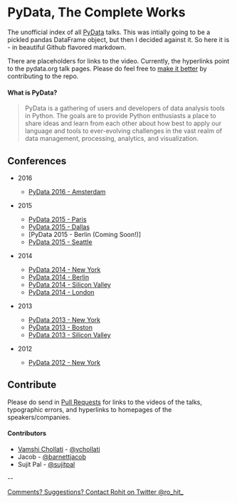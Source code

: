 # PyData, The Complete Works

The unofficial index of all [PyData](http://pydata.org/) talks.  This was intially going to be a pickled pandas DataFrame object, but then I decided against it. So here it is - in beautiful Github flavored markdown. 

There are placeholders for links to the video. Currently, the hyperlinks point to the pydata.org talk pages. Please do feel free to [make it better](#contribute) by contributing to the repo. 

#### What is PyData? 

> PyData is a gathering of users and developers of data analysis tools in Python. The goals are to provide Python enthusiasts a place to share ideas and learn from each other about how best to apply our language and tools to ever-evolving challenges in the vast realm of data management, processing, analytics, and visualization.

## Conferences

* 2016
  * [PyData 2016 - Amsterdam](conferences/amsterdam2016.md)

* 2015
  * [PyData 2015 - Paris](conferences/paris2015.md)
  * [PyData 2015 - Dallas](conferences/dallas2015.md)
  * [PyData 2015 - Berlin (Coming Soon!)]
  * [PyData 2015 - Seattle](conferences/seattle2015.md)

* 2014
  * [PyData 2014 - New York](conferences/nyc2014.md)
  * [PyData 2014 - Berlin](conferences/berlin2014.md)
  * [PyData 2014 - Silicon Valley](conferences/sv2014.md)
  * [PyData 2014 - London](conferences/ldn2014.md)

* 2013
  * [PyData 2013 - New York](conferences/nyc2013.md)
  * [PyData 2013 - Boston](conferences/bos2013.md)
  * [PyData 2013 - Silicon Valley](conferences/sv2013.md)

* 2012
  * [PyData 2012 - New York](conferences/nyc2012.md)

## Contribute

Please do send in [Pull Requests](https://github.com/DataTau/datascience-anthology-pydata/pulls) for links to the videos of the talks, typographic errors, and hyperlinks to homepages of the speakers/companies.

#### Contributors 
* [Vamshi Chollati](https://twitter.com/vchollati) - [@vchollati](https://github.com/vchollati)
* Jacob - [@barnettjacob](https://github.com/barnettjacob)
* Sujit Pal - [@sujitpal](https://github.com/sujitpal)


--

[Comments? Suggestions? Contact Rohit on Twitter @ro_hit_](http://goo.gl/9IzUCJ)
